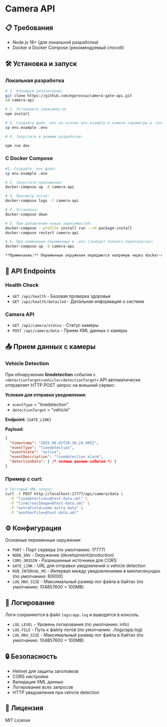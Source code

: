 # Camera API

## 📋 Требования

- Node.js 18+ (для локальной разработки)
- Docker и Docker Compose (рекомендуемый способ)

## 🛠 Установка и запуск

### Локальная разработка



```bash
# 1. Клонируй репозиторий:
git clone https://github.com/egorovsa/camera-gate-api.git
cd camera-api

# 2. Установите зависимости:
npm install

# 3. Создайте файл .env на основе env.example и измени параметры в .env:
cp env.example .env

# 4. Запустите в режиме разработки:

npm run dev
```

### С Docker Compose



```bash
#1. Создайте .env файл:
cp env.example .env

# 2. Запустите приложение:
docker-compose up -d camera-api

# 3. Просмотр логов:
docker-compose logs -f camera-api

# 4. Остановка:
docker-compose down

# 5. При добавлении новых зависимостей:
docker-compose --profile install run --rm package-install
docker-compose restart camera-api

# 6. При изменении переменных в .env (требует полного перезапуска):
docker-compose up -d camera-api

**Примечание:** Переменные окружения передаются напрямую через docker-compose.yml, .env файл не монтируется в контейнер.
```

## 📡 API Endpoints

### Health Check

- `GET /api/health` - Базовая проверка здоровья
- `GET /api/health/detailed` - Детальная информация о системе

### Camera API

- `GET /api/camera/status` - Статус камеры
- `POST /api/camera/data` - Прием XML данных с камеры

## 📤 Прием данных с камеры

### Vehicle Detection

При обнаружении **linedetection** события с `<detectionTarget>vehicle</detectionTarget>` API автоматически отправляет HTTP POST запрос на внешний сервис:

**Условия для отправки уведомления:**

- `eventType` = "linedetection"
- `detectionTarget` = "vehicle"

**Endpoint:** `{GATE_LINK}`

**Payload:**

```json
{
  "timestamp": "2025-08-02T20:36:24.995Z",
  "eventType": "linedetection",
  "eventState": "active", 
  "eventDescription": "linedetection alarm",
  "detectionData": { /* полные данные события */ }
}
```

### Пример с curl:

```bash
# Тестовый XML запрос
curl -X POST http://localhost:17777/api/camera/data \
  -F "linedetection=@test-data.xml" \
  -F "lineCrossImage=@test-data.xml" \
  -F "extraField=some extra data" \
  -F "anotherFile=@test-data.xml" 
```

## ⚙️ Конфигурация

Основные переменные окружения:

- `PORT` - Порт сервера (по умолчанию: 17777)
- `NODE_ENV` - Окружение (development/production)
- `CORS_ORIGIN` - Разрешенные источники для CORS
- `GATE_LINK` - URL для отправки уведомлений о vehicle detection
- `MIN_INTERVAL_MS` - Интервал между уведомлениями в миллисекундах (по умолчанию: 60000)
- `LOG_MAX_SIZE` - Максимальный размер лог файла в байтах (по умолчанию: 104857600 = 100MB)

## 📝 Логирование

Логи сохраняются в файл `logs/app.log` и выводятся в консоль.
- `LOG_LEVEL` - Уровень логирования (по умолчанию: info)
- `LOG_FILE` - Путь к файлу логов (по умолчанию: ./logs/app.log)
- `LOG_MAX_SIZE` - Максимальный размер лог файла в байтах (по умолчанию: 104857600 = 100MB)

## 🔒 Безопасность

- Helmet для защиты заголовков
- CORS настройки
- Валидация XML данных
- Логирование всех запросов
- HTTP уведомления при vehicle detection

## 📄 Лицензия

MIT License
